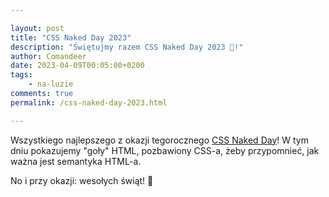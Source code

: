 ```yaml
---

layout: post
title: "CSS Naked Day 2023"
description: "Świętujmy razem CSS Naked Day 2023 🎉!"
author: Comandeer
date: 2023-04-09T00:05:00+0200
tags:
    - na-luzie
comments: true
permalink: /css-naked-day-2023.html

---
```


Wszystkiego najlepszego z okazji tegorocznego [CSS Naked Day](https://css-naked-day.github.io/)! W tym dniu pokazujemy "goły" HTML, pozbawiony CSS-a, żeby przypomnieć, jak ważna jest semantyka HTML-a.

No i przy okazji: wesołych świąt! 🐣
